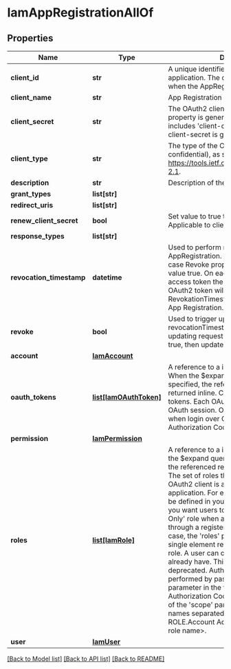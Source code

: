 # IamAppRegistrationAllOf

## Properties
Name | Type | Description | Notes
------------ | ------------- | ------------- | -------------
**client_id** | **str** | A unique identifier for the OAuth2 client application. The client ID is auto-generated when the AppRegistration object is created.    | [optional] [readonly] 
**client_name** | **str** | App Registration name specified by user.    | [optional] 
**client_secret** | **str** | The OAuth2 client secret. The value of this property is generated when grantType includes &#39;client-credentials&#39;. Otherwise, no client-secret is generated.    | [optional] 
**client_type** | **str** | The type of the OAuth2 client (public or confidential), as specified in https://tools.ietf.org/html/rfc6749#section-2.1.    | [optional] [default to 'public']
**description** | **str** | Description of the application.    | [optional] 
**grant_types** | **list[str]** |  | [optional] 
**redirect_uris** | **list[str]** |  | [optional] 
**renew_client_secret** | **bool** | Set value to true to renew the client-secret. Applicable to client_credentials grant type.    | [optional] 
**response_types** | **list[str]** |  | [optional] 
**revocation_timestamp** | **datetime** | Used to perform revocation for tokens of AppRegistration. Updated only internally is case Revoke property come from UI with value true. On each request with OAuth2 access token the CreationTime of the OAuth2 token will be compared to RevokationTimestamp of the corresponding App Registration.    | [optional] [readonly] 
**revoke** | **bool** | Used to trigger update the revocationTimestamp value. If UI sent updating request with the Revoke value is true, then update RevocationTimestamp.     | [optional] 
**account** | [**IamAccount**](.md) |  | [optional] 
**oauth_tokens** | [**list[IamOAuthToken]**](IamOAuthToken.md) | A reference to a iamOAuthToken resource. When the $expand query parameter is specified, the referenced resource is returned inline. Collection of the OAuth2 tokens. Each OAuth2 token represents valid OAuth session. OAuth2 token is created when login over OAuth2 is performed using Authorization Code grant type.  | [optional] [readonly] 
**permission** | [**IamPermission**](.md) |  | [optional] 
**roles** | [**list[IamRole]**](IamRole.md) | A reference to a iamRole resource. When the $expand query parameter is specified, the referenced resource is returned inline. The set of roles that can be used when a OAuth2 client is accessing this registered application. For example, multiple roles may be defined in your Intersight account, but you want users to login with the &#39;Read-Only&#39; role when accessing Intersight through a registered application. In that case, the &#39;roles&#39; property should contain a single element referencing the &#39;Read-Only&#39; role. A user can only assign roles they already have.  This relationship is deprecated. Authorization is now performed by passing the &#39;scope&#39; query parameter in the first request of the Authorization Code OAuth2 flow. The value of the &#39;scope&#39; parameter is a list of scope names separated by comma: ROLE.Account Administrator, ROLE.&lt;any role name&gt;.  | [optional] 
**user** | [**IamUser**](.md) |  | [optional] 

[[Back to Model list]](../README.md#documentation-for-models) [[Back to API list]](../README.md#documentation-for-api-endpoints) [[Back to README]](../README.md)


